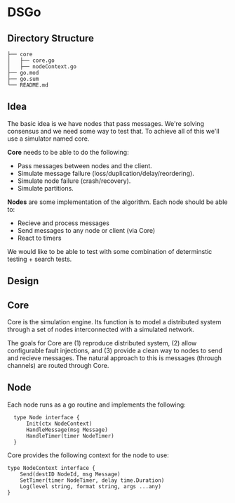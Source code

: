 # DSGo

## Directory Structure
```tree
├── core
│   ├── core.go
│   ├── nodeContext.go
├── go.mod
├── go.sum
└── README.md
```

## Idea
The basic idea is we have nodes that pass messages. We're solving consensus and we need some way to test that. To achieve all of this we'll use a simulator named core. 

**Core** needs to be able to do the following:
* Pass messages between nodes and the client.
* Simulate message failure (loss/duplication/delay/reordering).
* Simulate node failure (crash/recovery). 
* Simulate partitions.

**Nodes** are some implementation of the algorithm. Each node should be able to:
* Recieve and process messages
* Send messages to any node or client (via Core)
* React to timers

We would like to be able to test with some combination of determinstic testing + search tests.

## Design
## Core
Core is the simulation engine. Its function is to model a distributed system through a set of nodes interconnected with a simulated network.

The goals for Core are (1) reproduce distributed system, (2) allow configurable fault injections, and (3) provide a clean way to nodes to send and recieve messages. The natural approach to this is messages (through channels) are routed through Core.

## Node
Each node runs as a go routine and implements the following:
```
  type Node interface {
      Init(ctx NodeContext)
      HandleMessage(msg Message)
      HandleTimer(timer NodeTimer)
  }
```
Core provides the following context for the node to use:
```
type NodeContext interface {
    Send(destID NodeId, msg Message)
    SetTimer(timer NodeTimer, delay time.Duration)
    Log(level string, format string, args ...any)
}
```
